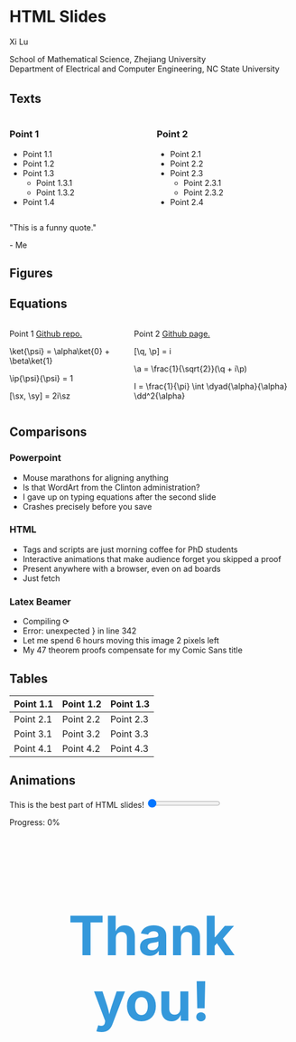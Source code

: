 # HTML Slides

<div>
  <p class="subtitle">
  Xi Lu
  </p>
  <p class="subsubtitle">
  School of Mathematical Science, Zhejiang University
  <br>
  Department of Electrical and Computer Engineering, NC State University
  </p>
</div>

<p id="current-date" style="font-size: 2rem;"></p>

<script>
    const dateElement = document.getElementById('current-date');
    if (dateElement) {
    const currentDate = new Date();
    const formattedDate = currentDate.toLocaleDateString('en-US', {
        year: 'numeric',
        month: 'long',
        day: 'numeric'
    });
    dateElement.textContent = `${formattedDate}`;
    }
</script>

## Texts

<div class="columns">
<div class="column">

### Point 1
- Point 1.1
- Point 1.2
- Point 1.3
  - Point 1.3.1
  - Point 1.3.2
- Point 1.4

</div>

<div class="column">

### Point 2
- Point 2.1
- Point 2.2
- Point 2.3
  - Point 2.3.1
  - Point 2.3.2
- Point 2.4

</div>
</div>

<div class="quote-container">
<p class="quote-text">"This is a funny quote."</p>
<p class="quote-author">- Me</p>
</div>

## Figures

<div class="figure-row">
  <div class="figure" img="https://placehold.co/800x300/e0e0e0/666666/png?text=Figure+1" caption="Figure 1" ratio="0.45">
  </div>
</div>

<div class="figure-row">
  <div class="figure" img="https://placehold.co/380x240/e0e0e0/666666/png?text=Figure+2" caption="Figure 2" ratio="0.45">
  </div>
  <div class="figure" img="https://placehold.co/380x240/e0e0e0/666666/png?text=Figure+3" caption="Figure 3" ratio="0.45">
  </div>
</div>

## Equations

<div class="columns" data-weights="1fr 1.5fr">
<div class="column">

<p> Point 1 <a href="https://github.com/helloluxi/html-slides" class="footnote-cite">Github repo.</a> </p>

<p class="equation">
\ket{\psi} = \alpha\ket{0} + \beta\ket{1}
</p>
<p class="equation">
\ip{\psi}{\psi} = 1
</p>
<p class="equation">
[\sx, \sy] = 2i\sz
</p>

</div>

<div class="column">

<p> Point 2 <a href="https://helloluxi.github.io/html-slides" class="footnote-cite">Github page.</a> </p>

<p class="equation">
[\q, \p] = i
</p>
<p class="equation">
\a = \frac{1}{\sqrt{2}}(\q + i\p)
</p>
<p class="equation">
I = \frac{1}{\pi} \int \dyad{\alpha}{\alpha} \dd^2{\alpha}
</p>

</div>
</div>

## Comparisons

<div class="compare-table">
<div class="compare-item">

### Powerpoint
- Mouse marathons for aligning anything
- Is that WordArt from the Clinton administration?
- I gave up on typing equations after the second slide
- Crashes precisely before you save

</div>
<div class="compare-item highlight">

### HTML
- Tags and scripts are just morning coffee for PhD students
- Interactive animations that make audience forget you skipped a proof
- Present anywhere with a browser, even on ad boards
- Just fetch

</div>
<div class="compare-item">

### Latex Beamer
- Compiling &#x27F3;
- Error: unexpected &#125; in line 342
- Let me spend 6 hours moving this image 2 pixels left
- My 47 theorem proofs compensate for my Comic Sans title

</div>
</div>

## Tables

<div class="slide-content">
  <table>
    <thead>
      <tr>
        <th>Point 1.1</th>
        <th>Point 1.2</th>
        <th>Point 1.3</th>
      </tr>
    </thead>
    <tbody>
      <tr>
        <td>Point 2.1</td>
        <td>Point 2.2</td>
        <td>Point 2.3</td>
      </tr>
      <tr>
        <td>Point 3.1</td>
        <td>Point 3.2</td>
        <td>Point 3.3</td>
      </tr>
      <tr>
        <td>Point 4.1</td>
        <td>Point 4.2</td>
        <td>Point 4.3</td>
      </tr>
    </tbody>
  </table>
</div>

## Animations

<div class="animation-container">
<div id="animated-ball" class="animated-element"></div>
</div>
<div class="slider-container">
<label for="animation-slider">This is the best part of HTML slides!</label>
<input type="range" id="animation-slider" class="slider" min="0" max="100" value="0" oninput="updateBallPosition(this.value)">
<p class="slider-value">Progress: <span id="slider-value">0</span>%</p>
</div>

<script>
  function updateBallPosition(value) {
    const ball = document.getElementById('animated-ball');
    const sliderValue = document.getElementById('slider-value');
    ball.style.left = `calc(${value}% - 25px)`;
    sliderValue.textContent = value;
  }
</script>

## 

<div class="figure-row">
  <h1 style="font-size: 6rem; color: #3498db; text-align: center;">Thank you!</h1>
</div>

<div class="figure-row" style="margin-top: 6rem;">
  <div class="figure" img="https://placehold.co/300x300/e0e0e0/666666/png?text=QR+Code+1" ratio="0.5" caption="QR Code 1">
  </div>
  <div class="figure" img="https://placehold.co/300x300/e0e0e0/666666/png?text=QR+Code+2" ratio="0.5" caption="QR Code 2">
  </div>
</div>
